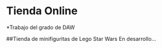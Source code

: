 # Tienda Online
*Trabajo del grado de DAW

##Tienda de minifiguritas de Lego Star Wars
En desarrollo...
